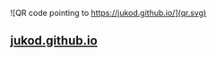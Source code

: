 ![QR code pointing to https://jukod.github.io/](qr.svg)

## [jukod.github.io](https://jukod.github.io/)
